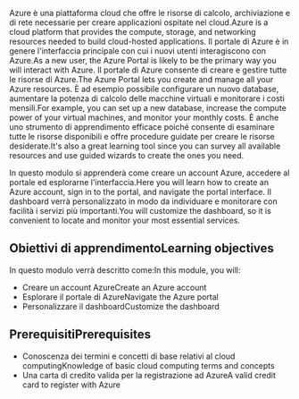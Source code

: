 <span data-ttu-id="91c15-101">Azure è una piattaforma cloud che offre le risorse di calcolo, archiviazione e di rete necessarie per creare applicazioni ospitate nel cloud.</span><span class="sxs-lookup"><span data-stu-id="91c15-101">Azure is a cloud platform that provides the compute, storage, and networking resources needed to build cloud-hosted applications.</span></span> <span data-ttu-id="91c15-102">Il portale di Azure è in genere l'interfaccia principale con cui i nuovi utenti interagiscono con Azure.</span><span class="sxs-lookup"><span data-stu-id="91c15-102">As a new user, the Azure Portal is likely to be the primary way you will interact with Azure.</span></span> <span data-ttu-id="91c15-103">Il portale di Azure consente di creare e gestire tutte le risorse di Azure.</span><span class="sxs-lookup"><span data-stu-id="91c15-103">The Azure Portal lets you create and manage all your Azure resources.</span></span> <span data-ttu-id="91c15-104">È ad esempio possibile configurare un nuovo database, aumentare la potenza di calcolo delle macchine virtuali e monitorare i costi mensili.</span><span class="sxs-lookup"><span data-stu-id="91c15-104">For example, you can set up a new database, increase the compute power of your virtual machines, and monitor your monthly costs.</span></span> <span data-ttu-id="91c15-105">È anche uno strumento di apprendimento efficace poiché consente di esaminare tutte le risorse disponibili e offre procedure guidate per creare le risorse desiderate.</span><span class="sxs-lookup"><span data-stu-id="91c15-105">It's also a great learning tool since you can survey all available resources and use guided wizards to create the ones you need.</span></span>

<span data-ttu-id="91c15-106">In questo modulo si apprenderà come creare un account Azure, accedere al portale ed esplorarne l'interfaccia.</span><span class="sxs-lookup"><span data-stu-id="91c15-106">Here you will learn how to create an Azure account, sign in to the portal, and navigate the portal interface.</span></span> <span data-ttu-id="91c15-107">Il dashboard verrà personalizzato in modo da individuare e monitorare con facilità i servizi più importanti.</span><span class="sxs-lookup"><span data-stu-id="91c15-107">You will customize the dashboard, so it is convenient to locate and monitor your most essential services.</span></span>

## <a name="learning-objectives"></a><span data-ttu-id="91c15-108">Obiettivi di apprendimento</span><span class="sxs-lookup"><span data-stu-id="91c15-108">Learning objectives</span></span>

<span data-ttu-id="91c15-109">In questo modulo verrà descritto come:</span><span class="sxs-lookup"><span data-stu-id="91c15-109">In this module, you will:</span></span>

- <span data-ttu-id="91c15-110">Creare un account Azure</span><span class="sxs-lookup"><span data-stu-id="91c15-110">Create an Azure account</span></span>
- <span data-ttu-id="91c15-111">Esplorare il portale di Azure</span><span class="sxs-lookup"><span data-stu-id="91c15-111">Navigate the Azure portal</span></span>
- <span data-ttu-id="91c15-112">Personalizzare il dashboard</span><span class="sxs-lookup"><span data-stu-id="91c15-112">Customize the dashboard</span></span>

## <a name="prerequisites"></a><span data-ttu-id="91c15-113">Prerequisiti</span><span class="sxs-lookup"><span data-stu-id="91c15-113">Prerequisites</span></span>

- <span data-ttu-id="91c15-114">Conoscenza dei termini e concetti di base relativi al cloud computing</span><span class="sxs-lookup"><span data-stu-id="91c15-114">Knowledge of basic cloud computing terms and concepts</span></span>
- <span data-ttu-id="91c15-115">Una carta di credito valida per la registrazione ad Azure</span><span class="sxs-lookup"><span data-stu-id="91c15-115">A valid credit card to register with Azure</span></span>